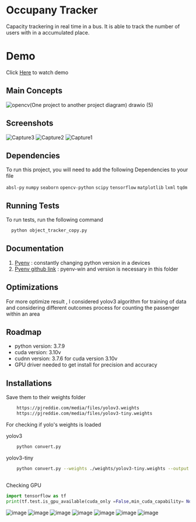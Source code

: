 # Occupany Tracker
Capacity trackering in real time in a bus. It is able to track the number of users with in a accumulated place.

# Demo
Click [Here](https://s9.gifyu.com/images/output_6.gif) to watch demo

## Main Concepts
![opencv(One project to another project diagram) drawio (5)](https://user-images.githubusercontent.com/85349550/219443098-57931f73-c5bf-4db9-8f81-0e4d7d08c4e9.png)

## Screenshots
![Capture3](https://user-images.githubusercontent.com/85349550/218063737-54e590d8-2748-4b8c-a15f-28d6520810e2.png)
![Capture2](https://user-images.githubusercontent.com/85349550/218063702-21bdde59-41a7-465d-86fd-750c016d718d.png)
![Capture1](https://user-images.githubusercontent.com/85349550/218063633-d90f7310-2129-49bf-8f17-1fd9829ff705.png)






## Dependencies

To run this project, you will need to add the following Dependencies to your file

`absl-py`
`numpy`
`seaborn`
`opencv-python`
`scipy`
`tensorflow`
`matplotlib`
`lxml`
`tqdm`

## Running Tests

To run tests, run the following command

```bash
  python object_tracker_copy.py
```


## Documentation

1. [Pyenv](https://k0nze.dev/posts/install-pyenv-venv-vscode/) : constantly changing python version in a  devices
2. [Pyenv github link](https://github.com/pyenv-win/pyenv-win) : pyenv-win and version is necessary in this  folder
## Optimizations
For more optimize result , I considered yolov3 algorithm for training of data and considering different outcomes process for counting the passenger within an area


## Roadmap

- python version: 3.7.9
- cuda version: 3.10v
- cudnn version: 3.7.6 for cuda version 3.10v
- GPU driver needed to get install for precision and accuracy


## Installations
Save them to their weights folder

```bash
    https://pjreddie.com/media/files/yolov3.weights
    https://pjreddie.com/media/files/yolov3-tiny.weights
```
For checking if yolo's weights is loaded

yolov3
```bash
    python convert.py
```
yolov3-tiny
```bash
    python convert.py --weights ./weights/yolov3-tiny.weights --output ./weights/yolov3-tiny.tf
```
## 

Checking GPU
```python
import tensorflow as tf
print(tf.test.is_gpu_available(cuda_only =False,min_cuda_capability= None))
```
![image](https://user-images.githubusercontent.com/85349550/223794918-c5ad3a9b-f820-4a55-a564-2d9027a6e6a6.png)
![image](https://user-images.githubusercontent.com/85349550/223794966-c0b2768c-96dc-4b70-b310-20b75bdf7790.png)
![image](https://user-images.githubusercontent.com/85349550/223795064-be2bcdb5-613b-44b7-98e9-698db784763a.png)
![image](https://user-images.githubusercontent.com/85349550/223795168-63ab02ed-f9a1-4d33-a3b7-7eb8aceb8e3a.png)
![image](https://user-images.githubusercontent.com/85349550/223795277-9150a2bc-e800-499f-95f2-85fb6453eefa.png)
![image](https://user-images.githubusercontent.com/85349550/223795390-81dddc26-20de-4f6d-b980-822db2408767.png)
![image](https://user-images.githubusercontent.com/85349550/223795509-9d540114-ad53-44ab-b478-60464b35068d.png)










